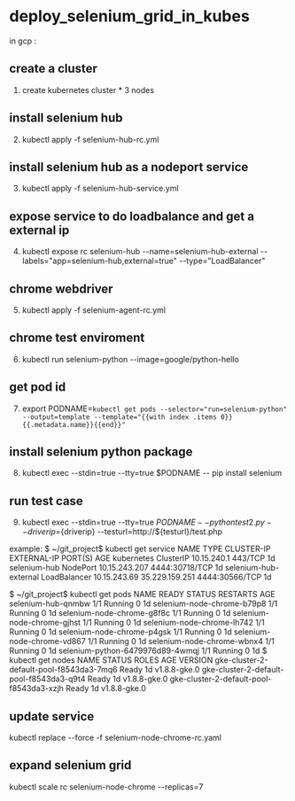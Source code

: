 # deploy_selenium_grid_in_kubes

in gcp :

## create a cluster
1. create kubernetes cluster * 3 nodes
## install selenium hub 
2. kubectl apply -f  selenium-hub-rc.yml 
## install selenium hub as a nodeport service
3. kubectl apply -f  selenium-hub-service.yml
## expose service to do loadbalance and get a external ip
4. kubectl expose rc selenium-hub --name=selenium-hub-external --labels="app=selenium-hub,external=true" --type="LoadBalancer"
## chrome webdriver
5. kubectl apply -f  selenium-agent-rc.yml 
## chrome test enviroment
6. kubectl run selenium-python --image=google/python-hello 
## get pod id
7. export PODNAME=`kubectl get pods --selector="run=selenium-python" --output=template --template="{{with index .items 0}}{{.metadata.name}}{{end}}"`
## install selenium python package 
8. kubectl exec --stdin=true --tty=true $PODNAME -- pip install selenium
## run test case
9. kubectl exec --stdin=true --tty=true $PODNAME -- python test2.py --driverip=${driverip} --testurl=http://${testurl}/test.php

example:
$ ~/git_project$ kubectl get service
NAME                    TYPE           CLUSTER-IP      EXTERNAL-IP      PORT(S)          AGE
kubernetes              ClusterIP      10.15.240.1     <none>           443/TCP          1d
selenium-hub            NodePort       10.15.243.207   <none>           4444:30718/TCP   1d
selenium-hub-external   LoadBalancer   10.15.243.69    35.229.159.251   4444:30566/TCP   1d

$ ~/git_project$ kubectl get pods
NAME                               READY     STATUS    RESTARTS   AGE
selenium-hub-qnmbw                 1/1       Running   0          1d
selenium-node-chrome-b79p8         1/1       Running   0          1d
selenium-node-chrome-g8f8c         1/1       Running   0          1d
selenium-node-chrome-gjhst         1/1       Running   0          1d
selenium-node-chrome-lh742         1/1       Running   0          1d
selenium-node-chrome-p4gsk         1/1       Running   0          1d
selenium-node-chrome-vd867         1/1       Running   0          1d
selenium-node-chrome-wbnx4         1/1       Running   0          1d
selenium-python-6479976d89-4wmqj   1/1       Running   0          1d
$ kubectl get nodes
NAME                                       STATUS    ROLES     AGE       VERSION
gke-cluster-2-default-pool-f8543da3-7mq6   Ready     <none>    1d        v1.8.8-gke.0
gke-cluster-2-default-pool-f8543da3-q9t4   Ready     <none>    1d        v1.8.8-gke.0
gke-cluster-2-default-pool-f8543da3-xzjh   Ready     <none>    1d        v1.8.8-gke.0
  
## update service
kubectl replace --force  -f selenium-node-chrome-rc.yaml
## expand selenium grid
kubectl scale rc selenium-node-chrome --replicas=7

